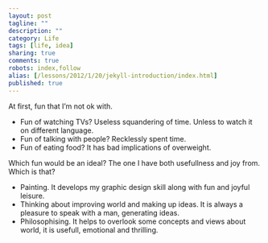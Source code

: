 ```yaml
---
layout: post
tagline: ""
description: ""
category: Life
tags: [life, idea]
sharing: true
comments: true
robots: index,follow
alias: [/lessons/2012/1/20/jekyll-introduction/index.html]
published: true
---
```


<!--I’m poignantly sad and even desperate now due to a set of reasons. With Max and Alex dispassion on the background, I absolutely don’t share any interests with the people in our company. Moreover, I feel upset each time I come home after conversing with them. They tend to make a toy of any [собеседник], to show a bitter disrespect, which is why I can’t abide them. Just intolerate.

But besides, I have to learn how to make fun in my life, as stupid sims personage does.

What kind of fun I’m ok with?-->

At first, fun that I’m not ok with.

* Fun of watching TVs? Useless squandering of time. Unless to watch it on different language.
* Fun of talking with people? Recklessly spent time.
* Fun of eating food? It has bad implications of overweight.

Which fun would be an ideal? The one I have both usefullness and joy from.
Which is that?

* Painting. It develops my graphic design skill along with fun and joyful leisure.
* Thinking about improving world and making up ideas. It is always a pleasure to speak with a man, generating ideas.
* Philosophising. It helps to overlook some concepts and views about world, it is usefull, emotional and thrilling.